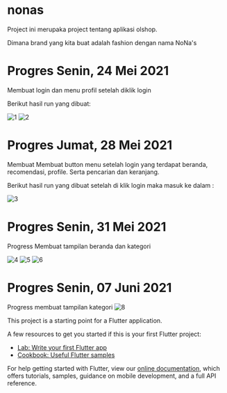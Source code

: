 # nonas

Project ini merupaka project tentang aplikasi olshop.

Dimana brand yang kita buat adalah fashion dengan nama NoNa's

# Progres Senin, 24 Mei 2021

Membuat login dan menu profil setelah diklik login 

Berikut hasil run yang dibuat:


![1](https://user-images.githubusercontent.com/64391805/119915674-34ad5200-bf8d-11eb-9203-e4c1e87e0adf.jpeg)
![2](https://user-images.githubusercontent.com/64391805/119915849-91107180-bf8d-11eb-9398-1c685fa44208.JPG)

# Progres Jumat, 28 Mei 2021

Membuat Membuat button menu setelah login yang terdapat beranda, recomendasi, profile. Serta pencarian dan keranjang. 

Berikut hasil run yang dibuat setelah di klik login maka masuk ke dalam :

![3](https://user-images.githubusercontent.com/64391805/119916473-cbc6d980-bf8e-11eb-9c03-f594f0654e7a.JPG)

# Progres Senin, 31 Mei 2021

Progress Membuat tampilan beranda dan kategori

![4](https://user-images.githubusercontent.com/64391805/120117097-c4cde000-c1b5-11eb-8d57-a7ef78b3e020.jpeg)
![5](https://user-images.githubusercontent.com/64391805/120117099-c8f9fd80-c1b5-11eb-96fa-fcf40ca04d6c.jpeg)
![6](https://user-images.githubusercontent.com/64391805/120117102-cbf4ee00-c1b5-11eb-8ab7-0d30082b1e7d.jpeg)


# Progres Senin, 07 Juni 2021

Progress membuat tampilan kategori
![8](https://user-images.githubusercontent.com/64391805/121612474-ae146c80-ca84-11eb-8ce4-26f541ceea7f.JPG)



This project is a starting point for a Flutter application.

A few resources to get you started if this is your first Flutter project:

- [Lab: Write your first Flutter app](https://flutter.dev/docs/get-started/codelab)
- [Cookbook: Useful Flutter samples](https://flutter.dev/docs/cookbook)

For help getting started with Flutter, view our
[online documentation](https://flutter.dev/docs), which offers tutorials,
samples, guidance on mobile development, and a full API reference.
